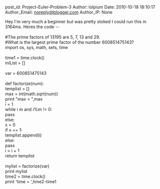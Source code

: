 post_id: Project-Euler-Problem-3
Author: lolpium
Date: 2010-10-18 18:10:17
Author_Email: noreply@blogger.com
Author_IP: None

Hey I&#39;m very much a beginner but was pretty stoked I could run this in 3164ms. Heres the code --<br /><br />#The prime factors of 13195 are 5, 7, 13 and 29.<br />#What is the largest prime factor of the number 600851475143?<br />import os, sys, math, sets, time<br /><br />time1 = time.clock()<br />iniList = []<br /><br />var = 600851475143<br /><br />def factorize(num):<br />    templist = []<br />    max = int(math.sqrt(num))<br />    print &quot;max = &quot;,max<br />    i = 1<br />    while i m and i%m != 0:<br />                        pass<br />                    else:<br />                        x = 0<br />                if x == 1:<br />                    templist.append(i)    <br />        else:<br />            pass<br />        i = i + 1<br />    return templist<br /><br />mylist = factorize(var)<br />print mylist<br />time2 = time.clock()<br />print &#39;time = &#39;,time2-time1
